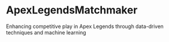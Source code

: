 # ApexLegendsMatchmaker
Enhancing competitive play in Apex Legends through data-driven techniques and machine learning
